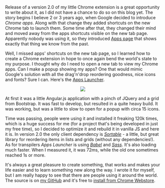 Release of a version 2.0 of my little Chrome extension is a great opportunity to write about it, as I did not have a chance to do so on this blog yet. The story begins I believe 2 or 3 years ago, when Google decided to introduce *Chrome apps*. Along with that change they added shortcuts on the new Chrome tab to launch them. Some time after that, they changed their mind and moved away from the apps shortcuts visible on the new tab page. Apparently nobody was using it, so they introduced <a href="chrome://apps">Apps page</a> that shows exactly that thing we know from the past.

Well, I missed apps' shortcuts on the new tab page, so I learned how to create a Chrome extension in hope to once again bend the world's state to my purpose. I thought why do I need to open a new tab to view my Chrome apps. Can I make a popup showing my apps? One that would mimic Google's solution with all the drag'n'drop reordering goodness, nice icons and fonts? Sure I can. Here's the <a target="_blank" href="https://chrome.google.com/webstore/detail/apps-launcher/ijmgkhchjindcjamnckoiahagecjnkdc">Apps Launcher</a>.

<center><img src="https://lh3.googleusercontent.com/SOvqm3KxGS-uonXKorAS8LUiqQqw_T936_8I-BJBSVFYF-rDnxpooqCIp2eg71Kkte9JzOchRA=s640-h400-e365-rw" /></center>

At first it was a little Angular.js application with a pinch of JQuery and a grid from Bootstrap. It was fast to develop, but resulted in a quite heavy build. It was working, but was a little to slow to open for a popup with circa 15 icons.

Time was passing, people were using it and installed it freaking 120k times, which is a huge success for me (for a project that's being developed in just my free time), so I decided to optimize it and rebuild it in vanilla JS and here it is. In version 2.0 the only client dependency is <a target="_blank" href="http://rubaxa.github.io/Sortable/">*Sortable*</a> - a little, but great library for reordering items in lists and grids (without any dependencies!). As for transpilers *Apps Launcher* is using <a target="_blank" href="https://babeljs.io/">*Babel*</a> and <a target="_blank" href="http://sass-lang.com/">*Sass*</a>. It's also loading much faster. When I measured it, it was 72ms, while the old one sometimes reached 1s or more.

It's always a great pleasure to create something, that works and makes your life easier and to learn something new along the way. I wrote it for myself, but I am really happy to see that there are people using it around the world. The source is on [my GitHub](https://github.com/gregolsky/chrome-app-launcher) and it's free to [install from Chrome Webstore](https://chrome.google.com/webstore/detail/apps-launcher/ijmgkhchjindcjamnckoiahagecjnkdc).
